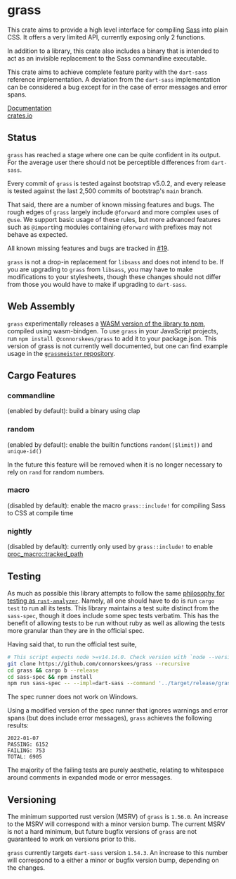 # grass

This crate aims to provide a high level interface for compiling [Sass](https://sass-lang.com/documentation/) into
plain CSS. It offers a very limited API, currently exposing only 2 functions.

In addition to a library, this crate also includes a binary that is intended to act as an invisible
replacement to the Sass commandline executable.

This crate aims to achieve complete feature parity with the `dart-sass` reference
implementation. A deviation from the `dart-sass` implementation can be considered
a bug except for in the case of error messages and error spans.

[Documentation](https://docs.rs/grass/)  
[crates.io](https://crates.io/crates/grass)

## Status

`grass` has reached a stage where one can be quite confident in its output. For the average user there should not be perceptible differences from `dart-sass`.

Every commit of `grass` is tested against bootstrap v5.0.2, and every release is tested against the last 2,500 commits of bootstrap's `main` branch.

That said, there are a number of known missing features and bugs. The rough edges of `grass` largely include `@forward` and more complex uses of `@use`. We support basic usage of these rules, but more advanced features such as `@import`ing modules containing `@forward` with prefixes may not behave as expected.

All known missing features and bugs are tracked in [#19](https://github.com/connorskees/grass/issues/19).

`grass` is not a drop-in replacement for `libsass` and does not intend to be. If you are upgrading to `grass` from `libsass`, you may have to make modifications to your stylesheets, though these changes should not differ from those you would have to make if upgrading to `dart-sass`.

## Web Assembly

`grass` experimentally releases a
[WASM version of the library to npm](https://www.npmjs.com/package/@connorskees/grass),
compiled using wasm-bindgen. To use `grass` in your JavaScript projects, run
`npm install @connorskees/grass` to add it to your package.json. This version of grass is not currently well documented, but one can find example usage in the [`grassmeister` repository](https://github.com/connorskees/grassmeister).

## Cargo Features

### commandline

(enabled by default): build a binary using clap

### random

(enabled by default): enable the builtin functions `random([$limit])` and `unique-id()`

In the future this feature will be removed when it is no longer necessary to rely on `rand` for
random numbers.

### macro

(disabled by default): enable the macro `grass::include!` for compiling Sass to
CSS at compile time

### nightly

(disabled by default): currently only used by `grass::include!` to enable 
[proc_macro::tracked_path](https://github.com/rust-lang/rust/issues/99515)

## Testing

As much as possible this library attempts to follow the same [philosophy for testing as
`rust-analyzer`](https://internals.rust-lang.org/t/experience-report-contributing-to-rust-lang-rust/12012/17).
Namely, all one should have to do is run `cargo test` to run all its tests.
This library maintains a test suite distinct from the `sass-spec`, though it
does include some spec tests verbatim. This has the benefit of allowing tests
to be run without ruby as well as allowing the tests more granular than they
are in the official spec.

Having said that, to run the official test suite,

```bash
# This script expects node >=v14.14.0. Check version with `node --version`
git clone https://github.com/connorskees/grass --recursive
cd grass && cargo b --release
cd sass-spec && npm install
npm run sass-spec -- --impl=dart-sass --command '../target/release/grass'
```

The spec runner does not work on Windows.

Using a modified version of the spec runner that ignores warnings and error spans (but does include error messages), `grass` achieves the following results:

```
2022-01-07
PASSING: 6152
FAILING: 753
TOTAL: 6905
```

The majority of the failing tests are purely aesthetic, relating to whitespace
around comments in expanded mode or error messages.

## Versioning

The minimum supported rust version (MSRV) of `grass` is `1.56.0`. An increase to the MSRV will correspond with a minor version bump. The current MSRV is not a hard minimum, but future bugfix
versions of `grass` are not guaranteed to work on versions prior to this.

`grass` currently targets `dart-sass` version `1.54.3`. An increase to this number will correspond to a either a minor or bugfix version bump, depending on the changes.
